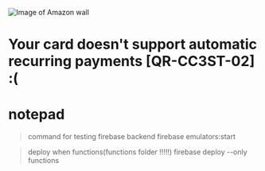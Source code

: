 

![Image of Amazon wall](https://static.politico.com/dims4/default/baf20fd/2147483647/resize/1160x%3E/quality/90/?url=https%3A%2F%2Fstatic.politico.com%2F3e%2F87%2F5f4c5abc41d1946b754aa3c5090d%2Fapamazon.jpg)

# Your card doesn't support automatic recurring payments [QR-CC3ST-02] :(



# notepad
> command for testing firebase backend
> firebase emulators:start

> deploy when functions(functions folder !!!!!)
> firebase deploy --only functions
